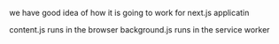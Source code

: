 we have good idea of how it is going to work for next.js applicatin


content.js runs in the browser 
background.js runs in the service worker